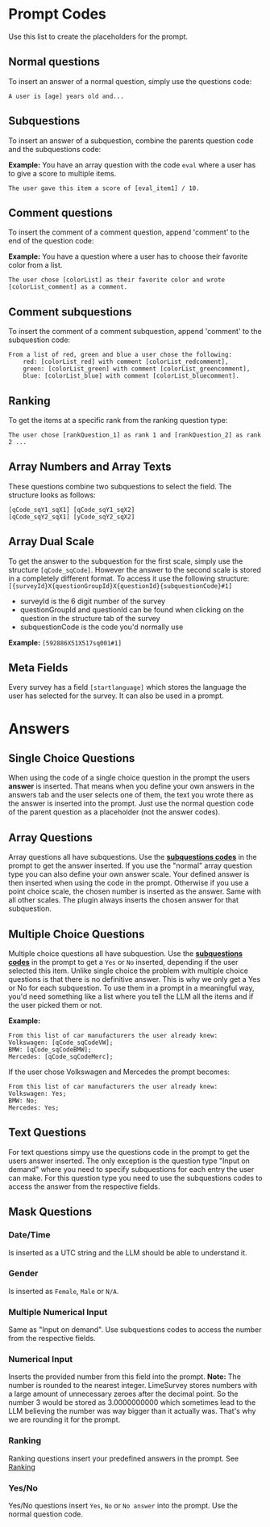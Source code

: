 # Prompt Codes

Use this list to create the placeholders for the prompt.

## Normal questions

To insert an answer of a normal question, simply use the questions code:

```
A user is [age] years old and...
```

## Subquestions

To insert an answer of a subquestion, combine the parents question code and the subquestions code:

**Example:** You have an array question with the code `eval` where a user has to give a score to multiple items.

```
The user gave this item a score of [eval_item1] / 10.
```

## Comment questions

To insert the comment of a comment question, append 'comment' to the end of the question code:

**Example:** You have a question where a user has to choose their favorite color from a list.

```
The user chose [colorList] as their favorite color and wrote [colorList_comment] as a comment.
```

## Comment subquestions

To insert the comment of a comment subquestion, append 'comment' to the subquestion code:

```
From a list of red, green and blue a user chose the following:
    red: [colorList_red] with comment [colorList_redcomment],
    green: [colorList_green] with comment [colorList_greencomment],
    blue: [colorList_blue] with comment [colorList_bluecomment].
```

## Ranking

To get the items at a specific rank from the ranking question type:

```
The user chose [rankQuestion_1] as rank 1 and [rankQuestion_2] as rank 2 ...
```

## Array Numbers and Array Texts

These questions combine two subquestions to select the field. The structure looks as follows:

```
[qCode_sqY1_sqX1] [qCode_sqY1_sqX2]
[qCode_sqY2_sqX1] [yCode_sqY2_sqX2]
```

## Array Dual Scale

To get the answer to the subquestion for the first scale, simply use the structure `[qCode_sqCode]`.
However the answer to the second scale is stored in a completely different format. To access it use the following structure:
`[{surveyId}X{questionGroupId}X{questionId}{subquestionCode}#1]`

- surveyId is the 6 digit number of the survey
- questionGroupId and questionId can be found when clicking on the question in the structure tab of the survey
- subquestionCode is the code you'd normally use

**Example:** `[592886X51X517sq001#1]`

## Meta Fields

Every survey has a field `[startlanguage]` which stores the language the user has selected for the survey. It can also be used in a prompt.

# Answers

## Single Choice Questions

When using the code of a single choice question in the prompt the users **answer** is inserted.
That means when you define your own answers in the answers tab and the user selects one of them, the text you wrote there as the answer is inserted into the prompt.
Just use the normal question code of the parent question as a placeholder (not the answer codes).

## Array Questions

Array questions all have subquestions. Use the [**subquestions codes**](#subquestions) in the prompt to get the answer inserted.
If you use the "normal" array question type you can also define your own answer scale. Your defined answer is then inserted when using the code in the prompt.
Otherwise if you use a point choice scale, the chosen number is inserted as the answer. Same with all other scales. The plugin always inserts the chosen answer for that subquestion.

## Multiple Choice Questions

Multiple choice questions all have subquestion. Use the [**subquestions codes**](#subquestions) in the prompt to get a `Yes` or `No` inserted, depending if the user selected this item.
Unlike single choice the problem with multiple choice questions is that there is no definitive answer. This is why we only get a Yes or No for each subquestion. To use them in a prompt in a meaningful way, you'd need something like a list where you tell the LLM all the items and if the user picked them or not.

**Example:**

```
From this list of car manufacturers the user already knew:
Volkswagen: [qCode_sqCodeVW];
BMW: [qCode_sqCodeBMW];
Mercedes: [qCode_sqCodeMerc];
```

If the user chose Volkswagen and Mercedes the prompt becomes:

```
From this list of car manufacturers the user already knew:
Volkswagen: Yes;
BMW: No;
Mercedes: Yes;
```

## Text Questions

For text questions simpy use the questions code in the prompt to get the users answer inserted.
The only exception is the question type "Input on demand" where you need to specify subquestions for each entry the user can make. For this question type you need to use the subquestions codes to access the answer from the respective fields.

## Mask Questions

### Date/Time

Is inserted as a UTC string and the LLM should be able to understand it.

### Gender

Is inserted as `Female`, `Male` or `N/A`.

### Multiple Numerical Input

Same as "Input on demand". Use subquestions codes to access the number from the respective fields.

### Numerical Input

Inserts the provided number from this field into the prompt.
**Note:** The number is rounded to the nearest integer. LimeSurvey stores numbers with a large amount of unnecessary zeroes after the decimal point. So the number 3 would be stored as 3.0000000000 which sometimes lead to the LLM believing the number was way bigger than it actually was. That's why we are rounding it for the prompt.

### Ranking

Ranking questions insert your predefined answers in the prompt. See [Ranking](#ranking)

### Yes/No

Yes/No questions insert `Yes`, `No` or `No answer` into the prompt. Use the normal question code.
